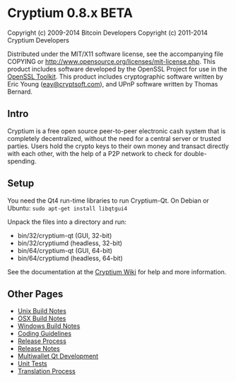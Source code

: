 Cryptium 0.8.x BETA
====================

Copyright (c) 2009-2014 Bitcoin Developers
Copyright (c) 2011-2014 Cryptium Developers

Distributed under the MIT/X11 software license, see the accompanying
file COPYING or http://www.opensource.org/licenses/mit-license.php.
This product includes software developed by the OpenSSL Project for use in the [OpenSSL Toolkit](http://www.openssl.org/). This product includes
cryptographic software written by Eric Young ([eay@cryptsoft.com](mailto:eay@cryptsoft.com)), and UPnP software written by Thomas Bernard.


Intro
---------------------
Cryptium is a free open source peer-to-peer electronic cash system that is
completely decentralized, without the need for a central server or trusted
parties.  Users hold the crypto keys to their own money and transact directly
with each other, with the help of a P2P network to check for double-spending.


Setup
---------------------
You need the Qt4 run-time libraries to run Cryptium-Qt. On Debian or Ubuntu:
	`sudo apt-get install libqtgui4`

Unpack the files into a directory and run:

- bin/32/cryptium-qt (GUI, 32-bit)
- bin/32/cryptiumd (headless, 32-bit)
- bin/64/cryptium-qt (GUI, 64-bit)
- bin/64/cryptiumd (headless, 64-bit)

See the documentation at the [Cryptium Wiki](http://cryptium.info)
for help and more information.


Other Pages
---------------------
- [Unix Build Notes](build-unix.md)
- [OSX Build Notes](build-osx.md)
- [Windows Build Notes](build-msw.md)
- [Coding Guidelines](coding.md)
- [Release Process](release-process.md)
- [Release Notes](release-notes.md)
- [Multiwallet Qt Development](multiwallet-qt.md)
- [Unit Tests](unit-tests.md)
- [Translation Process](translation_process.md)
